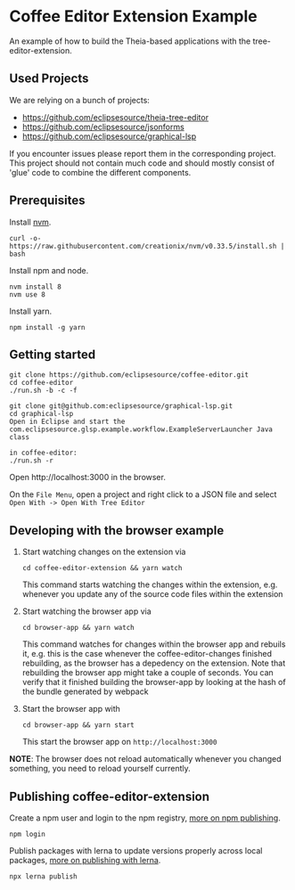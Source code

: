 # Coffee Editor Extension Example
An example of how to build the Theia-based applications with the tree-editor-extension.

## Used Projects
We are relying on a bunch of projects:
* https://github.com/eclipsesource/theia-tree-editor
* https://github.com/eclipsesource/jsonforms
* https://github.com/eclipsesource/graphical-lsp

If you encounter issues please report them in the corresponding project.
This project should not contain much code and should mostly consist of 'glue' code to combine the different components.

## Prerequisites

Install [nvm](https://github.com/creationix/nvm#install-script).

    curl -o- https://raw.githubusercontent.com/creationix/nvm/v0.33.5/install.sh | bash

Install npm and node.

    nvm install 8
    nvm use 8

Install yarn.

    npm install -g yarn

## Getting started

    git clone https://github.com/eclipsesource/coffee-editor.git
    cd coffee-editor
    ./run.sh -b -c -f
    
    git clone git@github.com:eclipsesource/graphical-lsp.git
    cd graphical-lsp
    Open in Eclipse and start the com.eclipsesource.glsp.example.workflow.ExampleServerLauncher Java class
    
    in coffee-editor:
    ./run.sh -r

Open http://localhost:3000 in the browser.

On the `File Menu`, open a project and right click to a JSON file and select `Open With -> Open With Tree Editor`

## Developing with the browser example


1. Start watching changes on the extension via 
   ```
   cd coffee-editor-extension && yarn watch
   ```

   This command starts watching the changes within the extension, e.g. whenever you update any 
   of the source code files within the extension

2. Start watching the browser app via 
   ```
   cd browser-app && yarn watch
   ```

   This command watches for changes within the browser app and rebuils it, e.g. this is the 
   case whenever the coffee-editor-changes finished rebuilding, as the browser has a depedency
   on the extension. Note that rebuilding the browser app might take a couple of seconds. You can
   verify that it finished building the browser-app by looking at the hash of the bundle generated by 
   webpack

3. Start the browser app with 
   ```
   cd browser-app && yarn start
   ```

   This start the browser app on `http://localhost:3000`

**NOTE**: The browser does not reload automatically whenever you changed something, you need to reload yourself currently.


## Publishing coffee-editor-extension

Create a npm user and login to the npm registry, [more on npm publishing](https://docs.npmjs.com/getting-started/publishing-npm-packages).

    npm login

Publish packages with lerna to update versions properly across local packages, [more on publishing with lerna](https://github.com/lerna/lerna#publish).

    npx lerna publish
